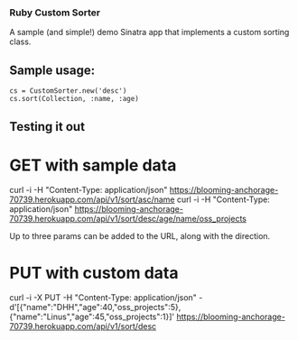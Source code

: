 ### Ruby Custom Sorter

A sample (and simple!) demo Sinatra app that implements a custom sorting class.

## Sample usage:

```
cs = CustomSorter.new('desc')
cs.sort(Collection, :name, :age)
```

## Testing it out

# GET with sample data
curl -i -H "Content-Type: application/json" https://blooming-anchorage-70739.herokuapp.com/api/v1/sort/asc/name
curl -i -H "Content-Type: application/json" https://blooming-anchorage-70739.herokuapp.com/api/v1/sort/desc/age/name/oss_projects

Up to three params can be added to the URL, along with the direction.

# PUT with custom data
curl -i -X PUT -H "Content-Type: application/json" -d'[{"name":"DHH","age":40,"oss_projects":5}, {"name":"Linus","age":45,"oss_projects":1}]' https://blooming-anchorage-70739.herokuapp.com/api/v1/sort/desc